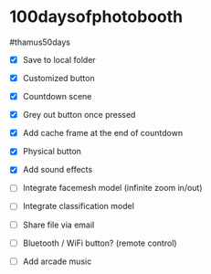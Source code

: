 # 100daysofphotobooth
#thamus50days
* [x] Save to local folder
* [x] Customized button
* [x] Countdown scene
* [x] Grey out button once pressed
* [x] Add cache frame at the end of countdown
* [x] Physical button
* [x] Add sound effects
* [ ] Integrate facemesh model (infinite zoom in/out)
* [ ] Integrate classification model 
* [ ] Share file via email
* [ ] Bluetooth / WiFi button? (remote control)
* [ ] Add arcade music

